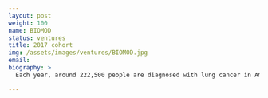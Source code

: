 ```yaml
---
layout: post
weight: 100
name: BIOMOD
status: ventures
title: 2017 cohort
img: /assets/images/ventures/BIOMOD.jpg
email: 
biography: >
  Each year, around 222,500 people are diagnosed with lung cancer in America. Most of these people’s lung cancer is diagnosed when it is already in its later stages. As a result, the survival rates of people with lung cancer is extremely low. Over the past 10 months, we have been developing an assay for the early detection of lung cancer from blood samples. This assay uses inexpensive components and does not require any additional expensive equipment compared to what can be found in most diagnostic labs.

---
```

<!--stackedit_data:
eyJoaXN0b3J5IjpbMjExMTk3ODcxOCwxNjk4NTMyMTU1LC0xNj
MzNDE5MDg1XX0=
-->
